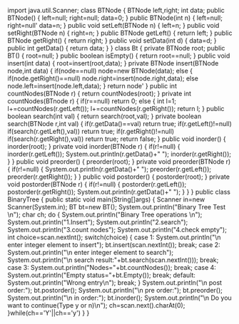 import java.util.Scanner;
class BTNode
{
 BTNode left,right;
 int data;
 public BTNode()
 {
  left=null;
  right=null;
  data=0;
  }
  public BTNode(int n)
  {
   left=null;
   right=null'
   data=n;
   }
   public void setLeft(BTNode n)
   {
    left=n;
    }
    public void setRight(BTNode n)
    {
     right=n;
     }
     public BTNode getLeft()
     {
      return left;
      }
      public BTNode getRight()
      {
       return right;
       }
       public void setData(int d)
       {
         data=d;
         }
       public int getData()
       {
         return data;
         }
        }
        class Bt
        {
         private BTNode root;
          public BT()
          {
           root=null;
           }
          public boolean isEmpty()
          {
           return root==null;
           }
           public void insert(int data)
           {
             root=insert(root,data);
           }
           private BTNode insert(BTNode node,int data)
           {
             if(node==null)
               node=new BTNode(data);
             else
             {
               if(node.getRight()==null)
                  node.right=insert(node.right,data);
                else
                 node.left=insert(node.left,data);
              }
              return node'
            }
            public int countNodes(BTNode r)
            {
              return countNodes(root);
             }
            private int countNodes(BTnode r)
            {
              if(r==null)
                 return 0;
              else
              {
                int l=1;
                l+=countNodes(r.getLeft());
                l+=countNodes(r.getRight());
                return l;
              }
             public boolean search(int val)
             {
               return search(root,val);
             }
             private boolean search(BTNode r,int val)
             {
               if(r.getData()==val)
                  return true;
               if(r.getLeft()!=null)
                 if(search(r.getLeft(),val))
                    return true;
                if(r.getRight()!=null)
                  if(search(r.getRight(),val))
                    return true;
                return false;
               }
             public void inorder()
             {
               inorder(root);
             }
             private void inorder(BTNode r)
             {
               if(r!=null)
               {
                 inorder(r.getLeft());
                 System.out.println(r.getData()+" ");
                 inorder(r.getRight());
               }
              }
            public void preorder()
            {
              preorder(root);
             }
            private void preorder(BTNode r)
            {
              if(r!=null)
               {
                 System.out.println(r.getData()+" ");
                 preorder(r.getLeft());
                 preorder(r.getRight());
               }
             }
             public void postorder()
             {
               postorder(root);
             }
             private void postorder(BTNode r)
             {
               if(r!=null)
               {
                postorder(r.getLeft());
                postorder(r.getRight());
                System.out.println(r.getData()+" ");
               }
              }
             }
             public class BinaryTree
             {
               public static void main(String[]args)
               {
                 Scanner in=new Scanner(System.in);
                 BT bt=new BT();
                 System.out.println("Binary Tree Test \n");
                 char ch;
                 do
                 {
                   System.out.println("Binary Tree operations \n");
                   System.out.println("1.Insert");
                   System.out.println("2.search");
                   System.out.println("3.count nodes");
                   System.out.println("4.check empty");
                   int choice=scan.nextInt();
                   switch(choice)
                   {
                    case 1:
                      System.out.println("\n enter integer element to insert");
                      bt.insert(scan.nextInt());
                      break;
                    case 2:
                      System.out.println("\n enter integer element to search");
                      System.out.println("\n search result:"+bt.search(scan.nextInt()));
                      break;
                    case 3:
                      System.out.println("Nodes="+bt.countNodes());
                      break;
                    case 4:
                      System.out.println("Empty status="+bt.Empty());
                      break;
                    default:
                      System.out.println("Wrong entry\n");
                      break;
                    }
                    System.out.println("\n post order:");
                    bt.postorder();
                    System.out.println("\n pre order:");
                    bt.preorder();
                    System.out.println("\n in order:");
                    bt.inorder();
                    System.out.println("\n Do you want to continue(Type y or n)\n");
                    ch=scan.next().charAt(0);
                    }while(ch=='Y'||ch=='y')
                   }
                  }
                  
                    
                    
                      
                 
